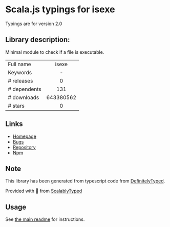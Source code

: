 
# Scala.js typings for isexe

Typings are for version 2.0

## Library description:
Minimal module to check if a file is executable.

|                    |                 |
| ------------------ | :-------------: |
| Full name          | isexe |
| Keywords           | - |
| # releases         | 0 |
| # dependents       | 131 |
| # downloads        | 643380562 |
| # stars            | 0 |

## Links
- [Homepage](https://github.com/isaacs/isexe#readme)
- [Bugs](https://github.com/isaacs/isexe/issues)
- [Repository](https://github.com/isaacs/isexe)
- [Npm](https://www.npmjs.com/package/isexe)
    


## Note
This library has been generated from typescript code from [DefinitelyTyped](https://definitelytyped.org).

Provided with :purple_heart: from [ScalablyTyped](https://github.com/oyvindberg/ScalablyTyped)

## Usage
See [the main readme](../../readme.md) for instructions.


